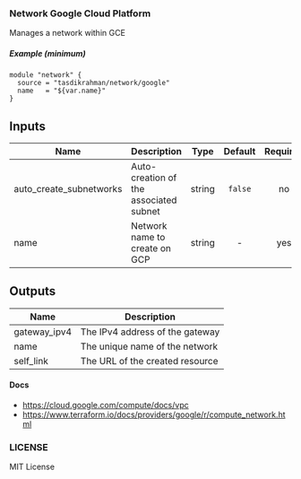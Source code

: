 ### Network Google Cloud Platform 

Manages a network within GCE

##### Example (minimum)

```hcl
module "network" {
  source = "tasdikrahman/network/google"
  name   = "${var.name}"
}
```

## Inputs

| Name | Description | Type | Default | Required |
|------|-------------|:----:|:-----:|:-----:|
| auto_create_subnetworks | Auto-creation of the associated subnet | string | `false` | no |
| name | Network name to create on GCP | string | - | yes |

## Outputs

| Name | Description |
|------|-------------|
| gateway_ipv4 | The IPv4 address of the gateway |
| name | The unique name of the network |
| self_link | The URL of the created resource |

#### Docs 

- https://cloud.google.com/compute/docs/vpc
- https://www.terraform.io/docs/providers/google/r/compute_network.html


### LICENSE

MIT License
